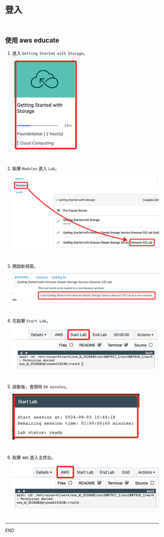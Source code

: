# 登入

<br>

## 使用 aws educate

1. 進入 `Getting Started with Storage`。

    ![](images/img_28.png)

<br>

2. 點擊 `Modules` 進入 `Lab`。

    ![](images/img_29.png)

<br>

3. 開啟新視窗。

    ![](images/img_30.png)

<br>

4. 先點擊 `Start Lab`。

    ![](images/img_31.png)

<br>

5. 啟動後，會限時 `60 minutes`。

    ![](images/img_32.png)

<br>

6. 點擊 `AWS` 進入主控台。

    ![](images/img_33.png)
<br>

___

_END_